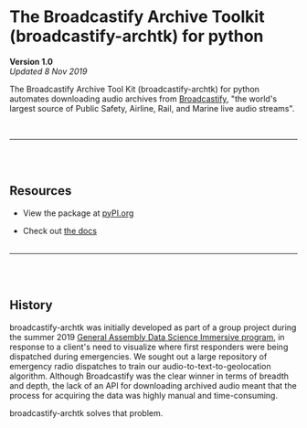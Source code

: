 # The Broadcastify Archive Toolkit (broadcastify-archtk) for python

**Version 1.0**<br>
_Updated 8 Nov 2019_

The Broadcastify Archive Tool Kit (broadcastify-archtk) for python automates downloading audio archives from [Broadcastify](www.broadcastify.com), "the world's largest source of Public Safety, Airline, Rail, and Marine live audio streams".

<br>

----
<br><br>
## Resources

- View the package at [pyPI.org](https://pypi.org/project/broadcastify-archtk/)

- Check out [the docs](https://ljhopkins2.github.io/broadcastify-archtk/)
<br><br>

----

<br><br>

## History

broadcastify-archtk was initially developed as part of a group project during the summer 2019 [General Assembly Data Science Immersive program](https://generalassemb.ly/education/data-science-immersive/), in response to a client's need to visualize where first responders were being dispatched during emergencies. We sought out a large repository of emergency radio dispatches to train our audio-to-text-to-geolocation algorithm. Although Broadcastify was the clear winner in terms of breadth and depth, the lack of an API for downloading archived audio meant that the process for acquiring the data was highly manual and time-consuming.

broadcastify-archtk solves that problem.
